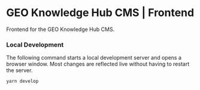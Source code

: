 # GEO Knowledge Hub CMS | Frontend

Frontend for the GEO Knowledge Hub CMS.

### Local Development

The following command starts a local development server and opens a browser window. Most changes are reflected live without having to restart the server.

```
yarn develop
```
